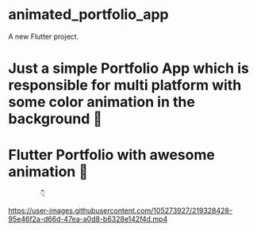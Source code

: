 # animated_portfolio_app

A new Flutter project.

#  Just a simple Portfolio App which is responsible for multi platform  with some color animation in the background 🖖
#  Flutter Portfolio with awesome animation 📲
       
             👇

https://user-images.githubusercontent.com/105273927/219328428-95e46f2a-d66d-47ea-a0d8-b6328e142f4d.mp4

